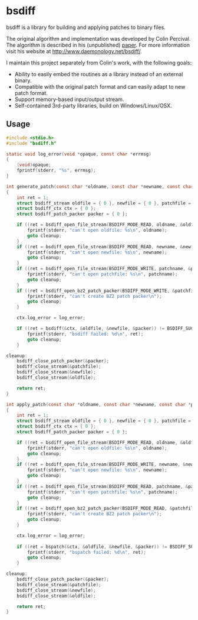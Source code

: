 # bsdiff

bsdiff is a library for building and applying patches to binary files.

The original algorithm and implementation was developed by Colin Percival. The algorithm is described in his (unpublished) [paper](https://www.daemonology.net/papers/bsdiff.pdf). For more information visit his website at <http://www.daemonology.net/bsdiff/>.

I maintain this project separately from Colin's work, with the following goals:
* Ability to easily embed the routines as a library instead of an external binary.
* Compatible with the original patch format and can easily adapt to new patch format.
* Support memory-based input/output stream.
* Self-contained 3rd-party libraries, build on Windows/Linux/OSX.

## Usage
```c
#include <stdio.h>
#include "bsdiff.h"

static void log_error(void *opaque, const char *errmsg)
{
	(void)opaque;
	fprintf(stderr, "%s", errmsg);
}

int generate_patch(const char *oldname, const char *newname, const char *patchname)
{
	int ret = 1;
	struct bsdiff_stream oldfile = { 0 }, newfile = { 0 }, patchfile = { 0 };
	struct bsdiff_ctx ctx = { 0 };
	struct bsdiff_patch_packer packer = { 0 };

	if ((ret = bsdiff_open_file_stream(BSDIFF_MODE_READ, oldname, &oldfile)) != BSDIFF_SUCCESS) {
		fprintf(stderr, "can't open oldfile: %s\n", oldname);
		goto cleanup;
	}
	if ((ret = bsdiff_open_file_stream(BSDIFF_MODE_READ, newname, &newfile)) != BSDIFF_SUCCESS) {
		fprintf(stderr, "can't open newfile: %s\n", newname);
		goto cleanup;
	}
	if ((ret = bsdiff_open_file_stream(BSDIFF_MODE_WRITE, patchname, &patchfile)) != BSDIFF_SUCCESS) {
		fprintf(stderr, "can't open patchfile: %s\n", patchname);
		goto cleanup;
	}
	if ((ret = bsdiff_open_bz2_patch_packer(BSDIFF_MODE_WRITE, &patchfile, &packer)) != BSDIFF_SUCCESS) {
		fprintf(stderr, "can't create BZ2 patch packer\n");
		goto cleanup;
	}

	ctx.log_error = log_error;

	if ((ret = bsdiff(&ctx, &oldfile, &newfile, &packer)) != BSDIFF_SUCCESS) {
		fprintf(stderr, "bsdiff failed: %d\n", ret);
		goto cleanup;
	}

cleanup:
	bsdiff_close_patch_packer(&packer);
	bsdiff_close_stream(&patchfile);
	bsdiff_close_stream(&newfile);
	bsdiff_close_stream(&oldfile);

	return ret;
}

int apply_patch(const char *oldname, const char *newname, const char *patchname)
{
	int ret = 1;
	struct bsdiff_stream oldfile = { 0 }, newfile = { 0 }, patchfile = { 0 };
	struct bsdiff_ctx ctx = { 0 };
	struct bsdiff_patch_packer packer = { 0 };

	if ((ret = bsdiff_open_file_stream(BSDIFF_MODE_READ, oldname, &oldfile)) != BSDIFF_SUCCESS) {
		fprintf(stderr, "can't open oldfile: %s\n", oldname);
		goto cleanup;
	}
	if ((ret = bsdiff_open_file_stream(BSDIFF_MODE_WRITE, newname, &newfile)) != BSDIFF_SUCCESS) {
		fprintf(stderr, "can't open newfile: %s\n", newname);
		goto cleanup;
	}
	if ((ret = bsdiff_open_file_stream(BSDIFF_MODE_READ, patchname, &patchfile)) != BSDIFF_SUCCESS) {
		fprintf(stderr, "can't open patchfile: %s\n", patchname);
		goto cleanup;
	}
	if ((ret = bsdiff_open_bz2_patch_packer(BSDIFF_MODE_READ, &patchfile, &packer)) != BSDIFF_SUCCESS) {
		fprintf(stderr, "can't create BZ2 patch packer\n");
		goto cleanup;
	}

	ctx.log_error = log_error;
	
	if ((ret = bspatch(&ctx, &oldfile, &newfile, &packer)) != BSDIFF_SUCCESS) {
		fprintf(stderr, "bspatch failed: %d\n", ret);
		goto cleanup;
	}

cleanup:
	bsdiff_close_patch_packer(&packer);
	bsdiff_close_stream(&patchfile);
	bsdiff_close_stream(&newfile);
	bsdiff_close_stream(&oldfile);

	return ret;
}
```
